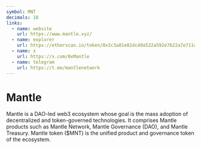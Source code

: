 ```yaml
---
symbol: MNT
decimals: 18
links:
  - name: website
    url: https://www.mantle.xyz/
  - name: explorer
    url: https://etherscan.io/token/0x3c3a81e81dc49a522a592e7622a7e711c06bf354
  - name: x
    url: https://x.com/0xMantle
  - name: telegram
    url: https://t.me/mantlenetwork
---
```


# Mantle

Mantle is a DAO-led web3 ecosystem whose goal is the mass adoption of decentralized and token-governed technologies. It comprises Mantle products such as Mantle Network, Mantle Governance (DAO), and Mantle Treasury. Mantle token ($MNT) is the unified product and governance token of the ecosystem.

